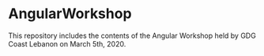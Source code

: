 # AngularWorkshop
This repository includes the contents of the Angular Workshop held by GDG Coast Lebanon on March 5th, 2020. 
